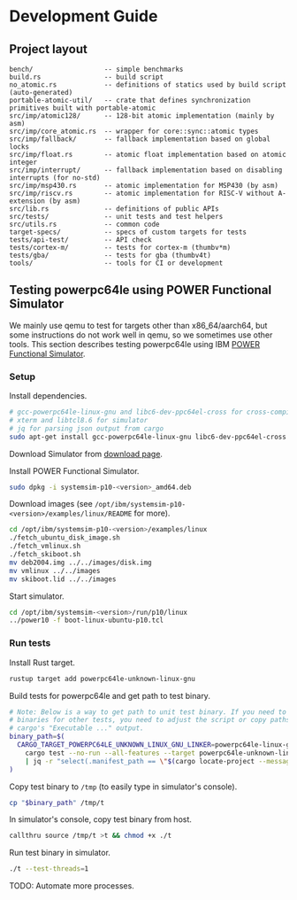 # Development Guide

## Project layout

```text
bench/                  -- simple benchmarks
build.rs                -- build script
no_atomic.rs            -- definitions of statics used by build script (auto-generated)
portable-atomic-util/   -- crate that defines synchronization primitives built with portable-atomic
src/imp/atomic128/      -- 128-bit atomic implementation (mainly by asm)
src/imp/core_atomic.rs  -- wrapper for core::sync::atomic types
src/imp/fallback/       -- fallback implementation based on global locks
src/imp/float.rs        -- atomic float implementation based on atomic integer
src/imp/interrupt/      -- fallback implementation based on disabling interrupts (for no-std)
src/imp/msp430.rs       -- atomic implementation for MSP430 (by asm)
src/imp/riscv.rs        -- atomic implementation for RISC-V without A-extension (by asm)
src/lib.rs              -- definitions of public APIs
src/tests/              -- unit tests and test helpers
src/utils.rs            -- common code
target-specs/           -- specs of custom targets for tests
tests/api-test/         -- API check
tests/cortex-m/         -- tests for cortex-m (thumbv*m)
tests/gba/              -- tests for gba (thumbv4t)
tools/                  -- tools for CI or development
```

## Testing powerpc64le using POWER Functional Simulator

We mainly use qemu to test for targets other than x86_64/aarch64, but some instructions do not work well in qemu, so we sometimes use other tools. This section describes testing powerpc64le using IBM [POWER Functional Simulator](https://www.ibm.com/support/pages/node/6491145).

### Setup

Install dependencies.

```sh
# gcc-powerpc64le-linux-gnu and libc6-dev-ppc64el-cross for cross-compiling
# xterm and libtcl8.6 for simulator
# jq for parsing json output from cargo
sudo apt-get install gcc-powerpc64le-linux-gnu libc6-dev-ppc64el-cross xterm libtcl8.6 jq
```

Download Simulator from [download page](https://www.ibm.com/support/pages/node/6493437).

Install POWER Functional Simulator.

```sh
sudo dpkg -i systemsim-p10-<version>_amd64.deb
```

Download images (see `/opt/ibm/systemsim-p10-<version>/examples/linux/README` for more).

```sh
cd /opt/ibm/systemsim-p10-<version>/examples/linux
./fetch_ubuntu_disk_image.sh
./fetch_vmlinux.sh
./fetch_skiboot.sh
mv deb2004.img ../../images/disk.img
mv vmlinux ../../images
mv skiboot.lid ../../images
```

Start simulator.

```sh
cd /opt/ibm/systemsim-<version>/run/p10/linux
../power10 -f boot-linux-ubuntu-p10.tcl
```

### Run tests

Install Rust target.

```sh
rustup target add powerpc64le-unknown-linux-gnu
```

Build tests for powerpc64le and get path to test binary.

```sh
# Note: Below is a way to get path to unit test binary. If you need to get
# binaries for other tests, you need to adjust the script or copy paths from
# cargo's "Executable ..." output.
binary_path=$(
  CARGO_TARGET_POWERPC64LE_UNKNOWN_LINUX_GNU_LINKER=powerpc64le-linux-gnu-gcc \
    cargo test --no-run --all-features --target powerpc64le-unknown-linux-gnu --message-format=json --release \
    | jq -r "select(.manifest_path == \"$(cargo locate-project --message-format=plain)\") | select(.executable != null) | .executable"
)
```

Copy test binary to `/tmp` (to easily type in simulator's console).

```sh
cp "$binary_path" /tmp/t
```

In simulator's console, copy test binary from host.

```sh
callthru source /tmp/t >t && chmod +x ./t
```

Run test binary in simulator.

```sh
./t --test-threads=1
```

TODO: Automate more processes.
